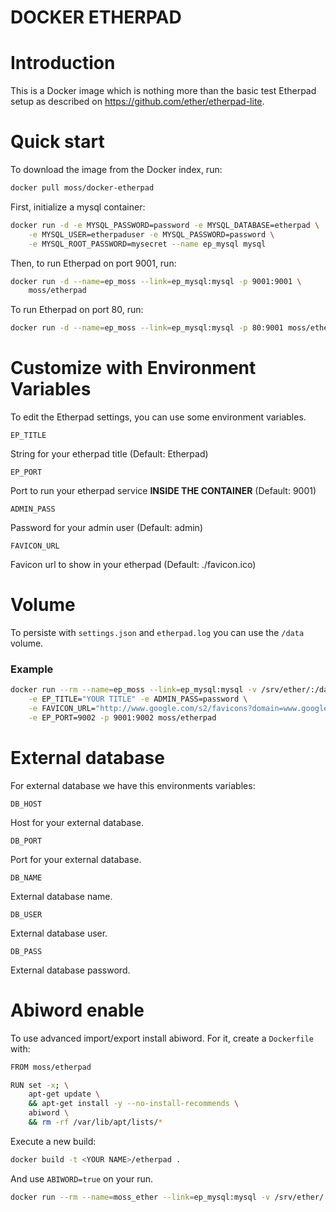 DOCKER ETHERPAD
===============

# Introduction
This is a Docker image which is nothing more than the basic test Etherpad setup
as described on https://github.com/ether/etherpad-lite.

# Quick start
To download the image from the Docker index, run:

```bash
docker pull moss/docker-etherpad
```

First, initialize a mysql container:

```bash
docker run -d -e MYSQL_PASSWORD=password -e MYSQL_DATABASE=etherpad \
    -e MYSQL_USER=etherpaduser -e MYSQL_PASSWORD=password \
    -e MYSQL_ROOT_PASSWORD=mysecret --name ep_mysql mysql
```

Then, to run Etherpad on port 9001, run:

```bash
docker run -d --name=ep_moss --link=ep_mysql:mysql -p 9001:9001 \
    moss/etherpad
```

To run Etherpad on port 80, run:

```bash
docker run -d --name=ep_moss --link=ep_mysql:mysql -p 80:9001 moss/etherpad
```

# Customize with Environment Variables

To edit the Etherpad settings, you can use some environment variables.

`EP_TITLE`

String for your etherpad title (Default: Etherpad)

`EP_PORT`

Port to run your etherpad service **INSIDE THE CONTAINER** (Default: 9001)

`ADMIN_PASS`

Password for your admin user (Default: admin)

`FAVICON_URL`

Favicon url to show in your etherpad (Default: ./favicon.ico)

# Volume

To persiste with `settings.json` and `etherpad.log` you can use the `/data`
volume.

### Example
```bash
docker run --rm --name=ep_moss --link=ep_mysql:mysql -v /srv/ether/:/data \
    -e EP_TITLE="YOUR TITLE" -e ADMIN_PASS=password \
    -e FAVICON_URL="http://www.google.com/s2/favicons?domain=www.google.com" \
    -e EP_PORT=9002 -p 9001:9002 moss/etherpad
```

# External database
For external database we have this environments variables:

`DB_HOST`

Host for your external database.

`DB_PORT`

Port for your external database.

`DB_NAME`

External database name.

`DB_USER`

External database user.

`DB_PASS`

External database password.


# Abiword enable

To use advanced import/export install abiword. For it, create a `Dockerfile`
with:

```bash
FROM moss/etherpad

RUN set -x; \
    apt-get update \
    && apt-get install -y --no-install-recommends \
    abiword \
    && rm -rf /var/lib/apt/lists/*
```

Execute a new build:

```bash
docker build -t <YOUR NAME>/etherpad .
```

And use `ABIWORD=true` on your run.


```bash
docker run --rm --name=moss_ether --link=ep_mysql:mysql -v /srv/ether/:/data -e EP_TITLE="YOUR TITLE" -e ADMIN_PASS=password -e FAVICON_URL="http://www.google.com/s2/favicons?domain=www.google.com" -e ABIWORD=true -p 9001:9001 <yourname>/etherpad
```

